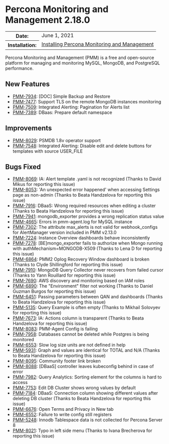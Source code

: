 # Percona Monitoring and Management 2.18.0

<table class="docutils field-list" frame="void" rules="none">
  <colgroup>
    <col class="field-name">
    <col class="field-body">
  </colgroup>
  <tbody valign="top">
    <tr class="field-odd field">
      <th class="field-name">Date:</th>
      <td class="field-body">June 1, 2021</td>
    </tr>
    <tr class="field-even field">
      <th class="field-name">Installation:</th>
      <td class="field-body">
        <a class="reference external" href="https://www.percona.com/software/pmm/quickstart">Installing Percona Monitoring and Management</a></td>
    </tr>
  </tbody>
</table>

Percona Monitoring and Management (PMM) is a free and open-source platform for managing and monitoring MySQL, MongoDB, and PostgreSQL performance.

## New Features

* [PMM-7934](https://jira.percona.com/browse/PMM-7934): [DOC] Simple Backup and Restore
* [PMM-7477](https://jira.percona.com/browse/PMM-7477): Support TLS on the remote MongoDB instances monitoring
* [PMM-7509](https://jira.percona.com/browse/PMM-7509): Integrated Alerting: Pagination for Alerts list
* [PMM-7389](https://jira.percona.com/browse/PMM-7389): DBaas: Prepare default namespace



## Improvements

* [PMM-8029](https://jira.percona.com/browse/PMM-8029): PSMDB 1.8v operator support
* [PMM-7548](https://jira.percona.com/browse/PMM-7548): Integrated Alerting: Disable edit and delete buttons for templates with source USER_FILE



## Bugs Fixed

* [PMM-8069](https://jira.percona.com/browse/PMM-8069): IA: Alert template .yaml is not recognized (Thanks to David Mikus for reporting this issue)
* [PMM-8053](https://jira.percona.com/browse/PMM-8053): 'An unexpected error happened' when accessing Settings page as non-admin (Thanks to Beata Handzelova for reporting this issue)
* [PMM-7916](https://jira.percona.com/browse/PMM-7916): DBaaS: Wrong required resources when editing a cluster (Thanks to Beata Handzelova for reporting this issue)
* [PMM-7941](https://jira.percona.com/browse/PMM-7941): mongodb_exporter provides a wrong replication status value
* [PMM-4665](https://jira.percona.com/browse/PMM-4665): Errors in pmm-agent.log for MySQL instance
* [PMM-7302](https://jira.percona.com/browse/PMM-7302): The attribute max_alerts is not valid for webhook_configs for AlertManager version included in PMM v2.13.0
* [PMM-7224](https://jira.percona.com/browse/PMM-7224): Instance Overview dashboards behave inconsistently
* [PMM-7278](https://jira.percona.com/browse/PMM-7278): [BE]mongo_exporter fails to authorize when Mongo running with authMechanism=MONGODB-X509 (Thanks to Lena D for reporting this issue)
* [PMM-6864](https://jira.percona.com/browse/PMM-6864): PMM2 Oplog Recovery Window dashboard is broken (Thanks to Clyde Shillingford for reporting this issue)
* [PMM-7910](https://jira.percona.com/browse/PMM-7910): MongoDB Query Collector never recovers from failed cursor (Thanks to Yann Rouillard for reporting this issue)
* [PMM-7690](https://jira.percona.com/browse/PMM-7690): AWS discovery and monitoring based on IAM roles
* [PMM-6890](https://jira.percona.com/browse/PMM-6890): The "Environment" filter not working (Thanks to Daniel Guzman Burgos for reporting this issue)
* [PMM-6451](https://jira.percona.com/browse/PMM-6451): Passing parameters between QAN and dashboards (Thanks to Beata Handzelova for reporting this issue)
* [PMM-5135](https://jira.percona.com/browse/PMM-5135): Query Example is often empty (Thanks to Mikhail Solovyev for reporting this issue)
* [PMM-7673](https://jira.percona.com/browse/PMM-7673): IA: Actions column is transparent (Thanks to Beata Handzelova for reporting this issue)
* [PMM-8083](https://jira.percona.com/browse/PMM-8083): PMM-Agent Config is failing
* [PMM-7958](https://jira.percona.com/browse/PMM-7958): Databases cannot be deleted while Postgres is being monitored
* [PMM-6553](https://jira.percona.com/browse/PMM-6553): Slow log size units are not defined in help
* [PMM-5931](https://jira.percona.com/browse/PMM-5931): Graph and values are identical for TOTAL and N/A (Thanks to Beata Handzelova for reporting this issue)
* [PMM-8095](https://jira.percona.com/browse/PMM-8095): Community footer link broken
* [PMM-8088](https://jira.percona.com/browse/PMM-8088): [DBaaS] controller leaves kubeconfig behind in case of error
* [PMM-7982](https://jira.percona.com/browse/PMM-7982): Query Analytics: Sorting element for the columns is hard to access
* [PMM-7753](https://jira.percona.com/browse/PMM-7753): Edit DB Cluster shows wrong values by default
* [PMM-7184](https://jira.percona.com/browse/PMM-7184): DBaaS: Connection column showing different values after deleting DB cluster (Thanks to Beata Handzelova for reporting this issue)
* [PMM-6676](https://jira.percona.com/browse/PMM-6676): Open Terms and Privacy in New tab
* [PMM-6552](https://jira.percona.com/browse/PMM-6552): Failure to write config still registers
* [PMM-5248](https://jira.percona.com/browse/PMM-5248): Innodb Tablespace data is not collected for Percona Server 8
* [PMM-8021](https://jira.percona.com/browse/PMM-8021): Typo in left side menu (Thanks to Ivana Brecherova for reporting this issue)


